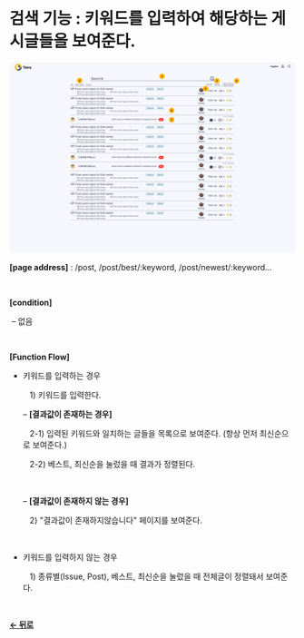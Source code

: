 # 검색 기능 : 키워드를 입력하여 해당하는 게시글들을 보여준다. 

![Post](/docs/image/Post.png)

**[page address]** : /post, /post/best/:keyword, /post/newest/:keyword...

<br/>

**[condition]**

&nbsp;&ndash; 없음

<br/>

**[Function Flow]**

- 키워드를 입력하는 경우

    &nbsp;&nbsp;&nbsp;1\) 키워드를 입력한다.

    &ndash; **[결과값이 존재하는 경우]**

    &nbsp;&nbsp;&nbsp;2-1\) 입력된 키워드와 일치하는 글들을 목록으로 보여준다. (항상 먼저 최신순으로 보여준다.)

    &nbsp;&nbsp;&nbsp;2-2\) 베스트, 최신순을 눌렀을 때 결과가 정렬된다.

    <br/>

    &ndash; **[결과값이 존재하지 않는 경우]**

    &nbsp;&nbsp;&nbsp;2\) "결과값이 존재하지않습니다" 페이지를 보여준다.


<br/>

- 키워드를 입력하지 않는 경우

    &nbsp;&nbsp;&nbsp;1\) 종류별(Issue, Post), 베스트, 최신순을 눌렀을 때 전체글이 정렬돼서 보여준다.

<br/>

[**← 뒤로**](/docs/Post.md)